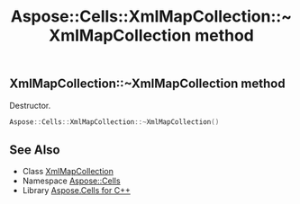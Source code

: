 ﻿---
title: Aspose::Cells::XmlMapCollection::~XmlMapCollection method
linktitle: ~XmlMapCollection
second_title: Aspose.Cells for C++ API Reference
description: 'Aspose::Cells::XmlMapCollection::~XmlMapCollection method. Destructor in C++.'
type: docs
weight: 200
url: /cpp/aspose.cells/xmlmapcollection/~xmlmapcollection/
---
## XmlMapCollection::~XmlMapCollection method


Destructor.

```cpp
Aspose::Cells::XmlMapCollection::~XmlMapCollection()
```

## See Also

* Class [XmlMapCollection](../)
* Namespace [Aspose::Cells](../../)
* Library [Aspose.Cells for C++](../../../)
